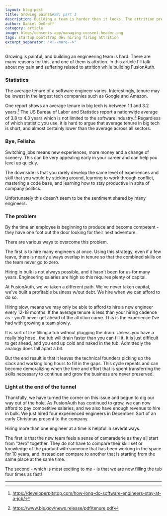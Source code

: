```yaml
---
layout: blog-post
title: Growing pains&#58; part I
description: Building a team is harder than it looks. The attrition problem.
author: Daniel DeGroff
category: article
image: blogs/consents-app/managing-consent-header.png
tags: startup bootstrap dev hiring firing attrition
excerpt_separator: "<!--more-->"
---
```


Growing is painful, and building an engineering team is hard. There are many reasons for this, and one of them is attrition. In this article I'll talk about my pain and suffering related to attrition while building FusionAuth. 

<!--more-->

### Statistics

The average tenure of a software engineer varies. Interestingly, tenure may be lowest in the largest tech companies such as Google and Amazon.

One report shows an average tenure in big tech is between 1.1 and 3.2 years.[^1] The US Bureau of Labor and Statistics report a nationwide average of 3.8 to 4.3 years which is not limited to the software industry.[^2] Regardless of which statistic you use, it is hard to argue that average tenure in big tech is short, and almost certainly lower than the average across all sectors.

### Bye, Felisha

Switching jobs means new experiences, more money and a change of scenery. This can be very appealing early in your career and can help you level up quickly.

The downside is that you rarely develop the same level of experiences and skill that you would by sticking around, learning to work through conflict, mastering a code base, and learning how to stay productive in spite of company politics.

Unfortunately this doesn't seem to be the sentiment shared by many engineers. 

### The problem

By the time an employee is beginning to produce and become competent - they have one foot out the door looking for their next adventure. 

There are various ways to overcome this problem.

The first is to hire many engineers at once. Using this strategy, even if a few leave, there is nearly always overlap in tenure so that the combined skills on the team never go to zero.

Hiring in bulk is not always possible, and it hasn't been for us for many years. Engineering salaries are high so this requires plenty of capital. 

At FusionAuth, we've taken a different path. We've never taken capital, we've built a profitable business w/out debt. We hire when we can afford to do so.

Hiring slow, means we may only be able to afford to hire a new engineer every 12-18 months. If the average tenure is less than your hiring cadence as - you'll never get ahead of the attrition curve. This is the experience I've had with growing a team slowly.

It is sort of like filling a tub without plugging the drain. Unless you have a really big hose , the tub will drain faster than you can fill it. It is just difficult to get ahead, and you end up cold and naked in the tub. Admittedly the analogy does fall apart a bit.   

But the end result is that it leaves the technical founders picking up the slack and working long hours to fill in the gaps. This cycle repeats and can become demoralizing when the time and effort that is spent transferring the skills necessary to continue and grow the business are never preserved.

### Light at the end of the tunnel

Thankfully, we have turned the corner on this issue and begun to dig our way out of the hole. As FusionAuth has continued to grow, we can now afford to pay competitive salaries, and we also have enough revenue to hire in bulk. We just hired four experienced engineers in December! Sort of an early Christmas present to the company. 

Hiring more than one engineer at a time is helpful in several ways.

The first is that the new team feels a sense of camaraderie as they all start from "zero" together. They do not have to compare their skill set or knowledge of the product with someone that has been working in the space for 10 years, and instead can compare to another that is starting from the same place at the same time.

The second - which is most exciting to me - is that we are now filling the tub four times as fast!

-----

[^1]: https://developerpitstop.com/how-long-do-software-engineers-stay-at-a-job/
[^2]: https://www.bls.gov/news.release/pdf/tenure.pdf
